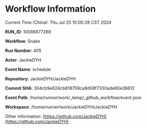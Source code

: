 # Workflow Information

Current Time (China): Thu Jul 25 10:00:28 CST 2024  

**RUN_ID**: 10086877268  

**Workflow**: Snake  

**Run Number**: 405  

**Actor**: JackieDYH  

**Event Name**: schedule  

**Repository**: JackieDYH/JackieDYH  

**Commit SHA**: 304cb9e824cb818759ca9d08f7330ade80e38612  

**Event Path**: /home/runner/work/_temp/_github_workflow/event.json  

**Workspace**: /home/runner/work/JackieDYH/JackieDYH  

Other information: [https://github.com/JackieDYH](https://github.com/JackieDYH)
